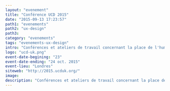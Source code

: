 ```yaml
---
layout: "evenement"
title: "Conférence UCD 2015"
date: "2015-09-13 17:23:57"
path1: "evenements"
path2: "ux-design"
path3:
category: "evenements"
tags: "evenements-ux-design"
intro: "Conférences et ateliers de travail concernant la place de l'humanin dans le paysage numérique. Un condensé d'UX, d'EX (emotional experience) et de design."
logo: "ucd-uk.png"
event-date-begining: "23"
event-date-ending: "24 oct. 2015"
event-lieu: "Londres"
siteweb: "http://2015.ucduk.org/"
image:
description: "Conférences et ateliers de travail concernant la place de l'humanité dans le paysage numérique. Un condensé d'UX, d'EX (emotional experience) et de design."
---
```

